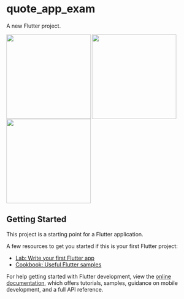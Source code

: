 # quote_app_exam

A new Flutter project.

<img align="left" src="https://github.com/sanjanasangani/quotes_app_exam/assets/131368083/3682ce54-255d-4ba2-befb-54267956d99a" width="220px">
<img align="left" src="https://github.com/sanjanasangani/quotes_app_exam/assets/131368083/ddbc237e-7b88-4bdb-b48c-7c4217bd2b94"width="220px">
<img src="https://github.com/sanjanasangani/quotes_app_exam/assets/131368083/2b244852-331a-4865-9954-2af1d5651abf"width="220px">

## Getting Started

This project is a starting point for a Flutter application.

A few resources to get you started if this is your first Flutter project:

- [Lab: Write your first Flutter app](https://docs.flutter.dev/get-started/codelab)
- [Cookbook: Useful Flutter samples](https://docs.flutter.dev/cookbook)

For help getting started with Flutter development, view the
[online documentation](https://docs.flutter.dev/), which offers tutorials,
samples, guidance on mobile development, and a full API reference.
